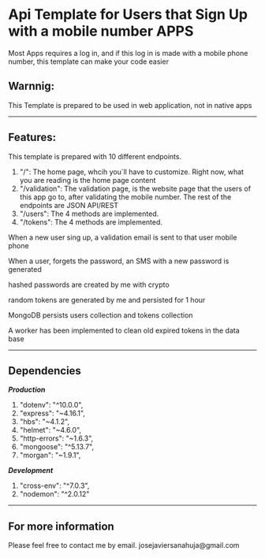 <h1>Api Template for Users that Sign Up with a mobile number APPS</h1>
<p>Most Apps requires a log in, and if this log in is made with a mobile phone number, this template can make your code easier</p>

<h2>Warnnig:</h2>
<p>This Template is prepared to be used in web application, not in native apps</p>
<hr />

<h2>Features:</h2>
<p>This template is prepared with 10 different endpoints.</p>
<ol>
  <li>"/": The home page, whcih you´ll have to customize. Right now, what you
    are reading is the home page content</li>
  <li>"/validation": The validation page, is the website page that the users of
    this app go to, after validating the mobile number. The rest of the endpoints are
    JSON API/REST</li>
  <li>"/users": The 4 methods are implemented.</li>
  <li>"/tokens": The 4 methods are implemented.</li>
</ol>
<p>When a new user sing up, a validation email is sent to that user mobile phone</p>
<p>When a user, forgets the password, an SMS with a new password is generated</p>
<p>hashed passwords are created by me with crypto</p>
<p>random tokens are generated by me and persisted for 1 hour</p>
<p>MongoDB persists users collection and tokens collection </p>
<p>A worker has been implemented to clean old expired tokens in the data base</p>

<hr />

<h2>Dependencies</h2>
<b><i>Production</i></b>
<ol>
  <li>"dotenv": "^10.0.0",</li>
  <li>"express": "~4.16.1",</li>
  <li>"hbs": "~4.1.2",</li>
  <li>"helmet": "~4.6.0",</li>
  <li>"http-errors": "~1.6.3",</li>
  <li>"mongoose": "^5.13.7",</li>
  <li>"morgan": "~1.9.1",</li>
</ol>
<b><i>Development</i></b>
<ol>
  <li>"cross-env": "^7.0.3",</li>
  <li>"nodemon": "^2.0.12"</li>
</ol>

<hr>
<h2>For more information</h2>
<p>Please feel free to contact me by email. josejaviersanahuja@gmail.com</p>